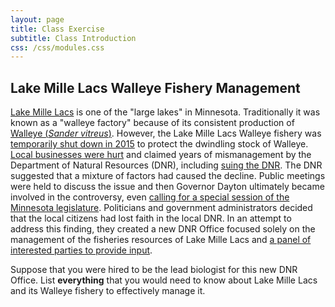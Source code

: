 ```yaml
---
layout: page
title: Class Exercise
subtitle: Class Introduction
css: /css/modules.css
---
```


## Lake Mille Lacs Walleye Fishery Management
[Lake Mille Lacs](https://en.wikipedia.org/wiki/Mille_Lacs_Lake) is one of the "large lakes" in Minnesota. Traditionally it was known as a "walleye factory" because of its consistent production of [Walleye (*Sander vitreus*)](https://en.wikipedia.org/wiki/Walleye). However, the Lake Mille Lacs Walleye fishery was [temporarily shut down in 2015](http://www.startribune.com/dnr-closure-of-walleye-fishing-season-imminent-on-mille-lacs/320427622/#1) to protect the dwindling stock of Walleye. [Local businesses were hurt](http://www.mprnews.org/story/2015/08/31/dnr-mille-lacs) and claimed years of mismanagement by the Department of Natural Resources (DNR), including [suing the DNR](http://www.twincities.com/localnews/ci_25632529/minnesota-dnr-sued-over-management-lake-mille-lacs). The DNR suggested that a mixture of factors had caused the decline. Public meetings were held to discuss the issue and then Governor Dayton ultimately became involved in the controversy, even [calling for a special session of the Minnesota legislature](http://www.mprnews.org/story/2015/07/28/millelacs-session). Politicians and government administrators decided that the local citizens had lost faith in the local DNR. In an attempt to address this finding, they created a new DNR Office focused solely on the management of the fisheries resources of Lake Mille Lacs and [a panel of interested parties to provide input](http://www.startribune.com/broad-based-advisory-committee-to-work-with-dnr-on-mille-lacs-issues/330985141/).

Suppose that you were hired to be the lead biologist for this new DNR Office. List **everything** that you would need to know about Lake Mille Lacs and its Walleye fishery to effectively manage it.
